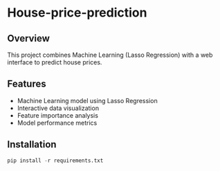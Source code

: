 # House-price-prediction

## Overview
This project combines Machine Learning (Lasso Regression) with a web interface to predict house prices.

## Features
- Machine Learning model using Lasso Regression
- Interactive data visualization
- Feature importance analysis
- Model performance metrics

## Installation
```python
pip install -r requirements.txt

